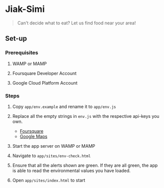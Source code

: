 # Jiak-Simi

> Can't decide what to eat? Let us find food near your area!

## Set-up

### Prerequisites

1. WAMP or MAMP

1. Foursquare Developer Account

1. Google Cloud Platform Account

### Steps

1. Copy `app/env.example` and rename it to `app/env.js`

1. Replace all the empty strings in `env.js` with the respective api-keys you own.
    - [Foursquare](https://developer.foursquare.com)
    - [Google Maps](https://developers.google.com/maps/documentation/javascript/get-api-key)

1. Start the app server on WAMP or MAMP

1. Navigate to `app/sites/env-check.html`

1. Ensure that all the alerts shown are green. If they are all green, the app is able to read the environmental values you have loaded.

1. Open `app/sites/index.html` to start

